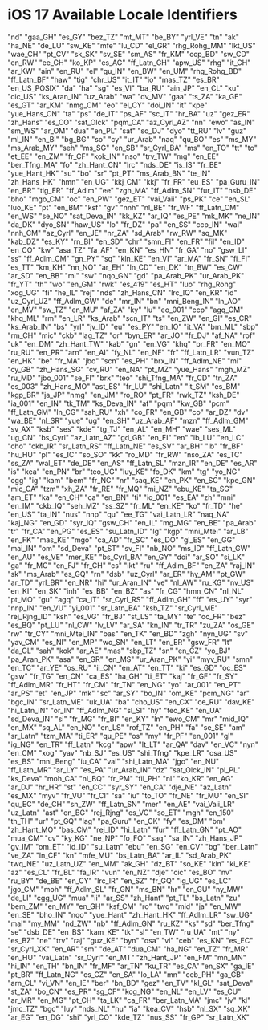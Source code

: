 # iOS 17 Available Locale Identifiers

"nd"
"gaa_GH" 
"es_GY"
"bez_TZ"
"mt_MT"
"be_BY"
"yrl_VE"
"tn"
"ak"
"ha_NE"
"de_LU"
"sw_KE"
"mfe"
"lu_CD"
"el_GR"
"rhg_Rohg_MM"
"lkt_US"
"wae_CH"
"pt_CV"
"sk_SK"
"sv_SE"
"sm_AS"
"fr_KM"
"ccp_BD"
"sw_CD"
"en_RW"
"ee_GH"
"ko_KP"
"es_AG"
"ff_Latn_GH"
"apw_US"
"rhg"
"it_CH"
"ar_KW"
"ain"
"en_RU"
"el"
"gu_IN"
"en_BW"
"en_UM"
"rhg_Rohg_BD"
"ff_Latn_BF"
"haw"
"tig"
"chr_US"
"it_IT"
"io"
"mas_TZ"
"es_BR"
"en_US_POSIX"
"da"
"ha"
"sg"
"es_VI"
"ba_RU"
"ain_JP"
"en_CL"
"ku"
"cic_US"
"ks_Aran_IN"
"uz_Arab"
"wa"
"dv_MV"
"gaa"
"ts_ZA"
"ka_GE"
"es_GT"
"ar_KM"
"nmg_CM"
"eo"
"el_CY"
"doi_IN"
"it"
"kpe"
"yue_Hans_CN"
"ta"
"ps"
"de_IT"
"ps_AF"
"sc_IT"
"hr_BA"
"uz"
"gez_ER"
"zh_Hans"
"es_CO"
"sat_Olck"
"pqm_CA"
"az_Cyrl_AZ"
"nn"
"ewo"
"as_IN"
"sm_WS"
"ar_OM"
"dua"
"en_PL"
"sat"
"so_DJ"
"dyo"
"tt_RU"
"lv"
"guz"
"ml_IN"
"en_BI"
"bg_BG"
"so"
"cy"
"ur_Arab"
"naq"
"qu_BO"
"es"
"ms_MY"
"ms_Arab_MY"
"seh"
"ms_SG"
"en_SB"
"sr_Cyrl_BA"
"ms"
"en_TO"
"tt"
"to"
"et_EE"
"en_ZM"
"fr_CF"
"kok_IN"
"nso"
"trv_TW"
"mg"
"en_EE"
"ber_Tfng_MA"
"fo"
"zh_Hant_CN"
"lrc"
"nds_DE"
"is_IS"
"fr_BE"
"yue_Hant_HK"
"su"
"bo"
"sr"
"pt_PT"
"ms_Arab_BN"
"te_IN"
"zh_Hans_HK"
"hmn"
"en_UG"
"kkj_CM"
"kkj"
"fr_FR"
"eu_ES"
"pa_Guru_IN"
"en_BR"
"tig_ER"
"ff_Adlm"
"ee"
"zgh_MA"
"ff_Adlm_SN"
"fur_IT"
"hsb_DE"
"bho"
"mgo_CM"
"oc"
"en_PW"
"gez_ET"
"vai_Vaii"
"ps_PK"
"ce"
"en_SL"
"luo_KE"
"pt"
"en_BM"
"ksf"
"gv"
"nnh"
"nl_BE"
"fr_WF"
"ff_Latn_CM"
"en_WS"
"se_NO"
"sat_Deva_IN"
"kk_KZ"
"ar_IQ"
"es_PE"
"mk_MK"
"ne_IN"
"da_DK"
"dyo_SN"
"haw_US"
"lo"
"fr_DZ"
"pa"
"en_SS"
"ccp_IN"
"wal"
"nnh_CM"
"az_Cyrl"
"en_JE"
"nr_ZA"
"sd_Arab"
"rw_RW"
"sq_MK"
"kab_DZ"
"es_KY"
"rn_BI"
"en_SD"
"chr"
"smn_FI"
"en_FR"
"fil"
"en_ID"
"en_CO"
"kw"
"asa_TZ"
"fa_AF"
"en_KN"
"es_HN"
"fr_GA"
"no"
"gsw_LI"
"ss"
"ff_Adlm_CM"
"gn_PY"
"sq"
"kln_KE"
"en_VI"
"ar_MA"
"fr_SN"
"fi_FI"
"es_TT"
"km_KH"
"nn_NO"
"ar_EH"
"ln_CD"
"en_DK"
"tn_BW"
"es_CW"
"ar_SD"
"en_BB"
"ml"
"sw"
"nqo_GN"
"gd"
"pa_Arab_PK"
"ur_Arab_PK"
"fr_YT"
"th"
"wo"
"en_GM"
"rwk"
"es_419"
"es_HT"
"luo"
"rhg_Rohg"
"xog_UG"
"fi"
"he_IL"
"rej"
"nds"
"zh_Hans_CN"
"lrc_IQ"
"en_KR"
"id"
"uz_Cyrl_UZ"
"ff_Adlm_GW"
"de"
"mr_IN"
"bn"
"mni_Beng_IN"
"ln_AO"
"en_MV"
"sw_TZ"
"en_MU"
"af_ZA"
"ky"
"lu"
"eo_001"
"ccp"
"agq_CM"
"khq_ML"
"rm"
"en_LR"
"ks_Arab"
"scn_IT"
"ts"
"en_ZW"
"en_GI"
"es_CR"
"ks_Arab_IN"
"bs"
"yrl"
"jv_ID"
"eu"
"es_PY"
"en_IO"
"it_VA"
"bm_ML"
"sbp"
"rm_CH"
"mic"
"ckb"
"lag_TZ"
"or"
"byn_ER"
"ar_JO"
"fr_DJ"
"af_NA"
"rof"
"uk"
"en_DM"
"zh_Hant_TW"
"kab"
"gn"
"en_VG"
"khq"
"br_FR"
"en_MO"
"ru_RU"
"en_PR"
"arn"
"en_AI"
"fy_NL"
"en_NF"
"fr"
"ff_Latn_LR"
"vun_TZ"
"en_HK"
"be"
"fr_MA"
"jbo"
"scn"
"es_PH"
"brx_IN"
"ff_Adlm_NE"
"mi"
"cy_GB"
"zh_Hans_SG"
"cv_RU"
"en_NA"
"pt_MZ"
"yue_Hans"
"mgh_MZ"
"ru_MD"
"jbo_001"
"se_FI"
"brx"
"teo"
"shi_Tfng_MA"
"fr_CD"
"tn_ZA"
"es_003"
"zh_Hans_MO"
"ast_ES"
"fr_LU"
"shi_Latn"
"it_SM"
"es_BM"
"kgp_BR"
"ja_JP"
"nmg"
"en_JM"
"ro_RO"
"pt_FR"
"rwk_TZ"
"ksh_DE"
"ia_001"
"en_IN"
"tk_TM"
"ks_Deva_IN"
"af"
"pqm"
"kw_GB"
"pcm"
"ff_Latn_GM"
"ln_CG"
"sah_RU"
"xh"
"co_FR"
"en_GB"
"co"
"ar_DZ"
"dv"
"wa_BE"
"nl_SR"
"yue"
"ug"
"en_SH"
"uz_Arab_AF"
"mzn"
"ff_Adlm_GM"
"sv_AX"
"ksb"
"ses"
"kde"
"tg_TJ"
"en_AL"
"en_MH"
"wae"
"ses_ML"
"ug_CN"
"bs_Cyrl"
"az_Latn_AZ"
"gd_GB"
"en_FI"
"en"
"lb_LU"
"en_LC"
"cho"
"ckb_IR"
"sr_Latn_RS"
"ff_Latn_NE"
"es_SV"
"ar_BH"
"lb"
"fr_BF"
"hu_HU"
"pl"
"es_IC"
"so_SO"
"kk"
"ro_MD"
"fr_RW"
"nso_ZA"
"es_TC"
"ss_ZA"
"wal_ET"
"de_DE"
"en_AS"
"ff_Latn_SL"
"mzn_IR"
"en_DE"
"es_AR"
"is"
"kea"
"en_PN"
"br"
"teo_UG"
"luy_KE"
"fo_DK"
"km"
"tg"
"yo_NG"
"cgg"
"ig"
"kam"
"bem"
"fr_NC"
"nr"
"saq_KE"
"en_PK"
"en_SC"
"kpe_GN"
"mic_CA"
"tzm"
"xh_ZA"
"fr_RE"
"fr_MQ"
"mi_NZ"
"ebu_KE"
"ta_SG"
"am_ET"
"ka"
"en_CH"
"ca"
"en_BN"
"ti"
"io_001"
"es_EA"
"zh"
"mni"
"en_IM"
"ckb_IQ"
"seh_MZ"
"ss_SZ"
"fr_ML"
"en_KE"
"ko"
"fr_TD"
"he"
"en_US"
"ta_IN"
"nus"
"nnp"
"qu"
"ee_TG"
"vai_Latn_LR"
"naq_NA"
"kaj_NG"
"en_GD"
"syr_IQ"
"gsw_CH"
"en_IL"
"mg_MG"
"en_BE"
"pa_Arab"
"tr"
"fr_CA"
"en_PG"
"es_ES"
"su_Latn_ID"
"lg"
"kgp"
"mni_Mtei"
"ar_LB"
"en_FK"
"mas_KE"
"mgo"
"ca_AD"
"fr_SC"
"es_DO"
"gl_ES"
"en_GG"
"mai_IN"
"om"
"sd_Deva"
"pt_ST"
"sv_FI"
"nb_NO"
"ms_ID"
"ff_Latn_GW"
"en_AU"
"es_VE"
"mer_KE"
"bs_Cyrl_BA"
"en_GY"
"doi"
"ar_SO"
"si_LK"
"ga"
"fr_MC"
"en_FJ"
"fr_CH"
"cs"
"lkt"
"ru"
"ff_Adlm_BF"
"en_ZA"
"raj_IN"
"sk"
"ms_Arab"
"es_GQ"
"rn"
"dsb"
"uz_Cyrl"
"ar_ER"
"hy_AM"
"pt_GW"
"ar_TD"
"yrl_BR"
"en_NR"
"hi"
"ur_Aran_IN"
"ve"
"nl_AW"
"ru_KG"
"nv_US"
"en_KI"
"en_SK"
"inh"
"es_BB"
"en_BZ"
"as"
"fr_CG"
"hmn_CN"
"nl_NL"
"pt_MO"
"gu"
"agq"
"ca_IT"
"sr_Cyrl_RS"
"ff_Adlm_GH"
"ff"
"es_UY"
"syr"
"nnp_IN"
"en_VU"
"yi_001"
"sr_Latn_BA"
"ksb_TZ"
"sr_Cyrl_ME"
"rej_Rjng_ID"
"ksh"
"es_VG"
"fr_BJ"
"st_LS"
"ta_MY"
"te"
"oc_FR"
"bez"
"es_BQ"
"pt_LU"
"nl_CW"
"lv_LV"
"ar_SA"
"kn_IN"
"tr_TR"
"zu_ZA"
"os_GE"
"rw"
"tr_CY"
"mni_Mtei_IN"
"bas"
"en_TK"
"en_BD"
"zgh"
"nyn_UG"
"sv"
"yav_CM"
"es_NI"
"en_MP"
"wo_SN"
"en_LT"
"en_ER"
"gsw_FR"
"lt"
"da_GL"
"sah"
"kok"
"ar_AE"
"mas"
"sbp_TZ"
"sn"
"en_CZ"
"yo_BJ"
"pa_Aran_PK"
"asa"
"en_GR"
"en_MS"
"ur_Aran_PK"
"yi"
"myv_RU"
"smn"
"en_TC"
"ar_YE"
"os_RU"
"ii_CN"
"en_AT"
"en_TT"
"ki"
"es_GD"
"oc_ES"
"gsw"
"fr_TG"
"en_CN"
"ca_ES"
"ha_GH"
"ti_ET"
"kaj"
"fr_GF"
"fr_SY"
"ff_Adlm_MR"
"fr_HT"
"fr_CM"
"fr_TN"
"en_NG"
"yo"
"ar_001"
"en_PT"
"ar_PS"
"et"
"en_JP"
"mk"
"sc"
"ar_SY"
"bo_IN"
"om_KE"
"pcm_NG"
"ar"
"bgc_IN"
"sr_Latn_ME"
"uk_UA"
"ba"
"cho_US"
"en_CX"
"ce_RU"
"dav_KE"
"hi_Latn_IN"
"or_IN"
"ff_Adlm_NG"
"sl_SI"
"hy"
"teo_KE"
"en_UA"
"sd_Deva_IN"
"si"
"fr_MG"
"fr_BI"
"en_KY"
"ln"
"ewo_CM"
"mr"
"mid_IQ"
"en_MX"
"sq_AL"
"en_NO"
"en_LS"
"rof_TZ"
"en_PH"
"fa"
"se_SE"
"am"
"sr_Latn"
"tzm_MA"
"ti_ER"
"qu_PE"
"os"
"my"
"fr_PF"
"en_001"
"gl"
"ig_NG"
"en_TR"
"ff_Latn"
"kcg"
"apw"
"lt_LT"
"ar_QA"
"dav"
"en_VC"
"nyn"
"en_CM"
"xog"
"yav"
"nb_SJ"
"es_US"
"shi_Tfng"
"kpe_LR"
"osa_US"
"es_BS"
"mni_Beng"
"iu_CA"
"vai"
"shi_Latn_MA"
"jgo"
"en_NU"
"ff_Latn_MR"
"ar_LY"
"es_PA"
"ur_Arab_IN"
"dz"
"sat_Olck_IN"
"pl_PL"
"ks_Deva"
"moh_CA"
"nl_BQ"
"fr_PM"
"fil_PH"
"nl"
"ko_KR"
"en_AG"
"ar_DJ"
"hr_HR"
"st"
"en_CC"
"syr_SY"
"en_CA"
"dje_NE"
"az_Latn"
"es_MX"
"myv"
"fr_VU"
"fr_CI"
"sa"
"iu"
"to_TO"
"fr_NE"
"fr_MU"
"en_SI"
"qu_EC"
"de_CH"
"sn_ZW"
"ff_Latn_SN"
"mer"
"en_AE"
"vai_Vaii_LR"
"uz_Latn"
"ast"
"en_BG"
"rej_Rjng"
"es_VC"
"so_ET"
"mgh"
"en_150"
"th_TH"
"ur"
"pt_GQ"
"lag"
"pa_Guru"
"en_CK"
"fy"
"es_DM"
"bm"
"zh_Hant_MO"
"bas_CM"
"rej_ID"
"hi_Latn"
"fur"
"ff_Latn_GN"
"pt_AO"
"mua_CM"
"cv"
"ky_KG"
"ne_NP"
"fo_FO"
"saq"
"sa_IN"
"zh_Hans_JP"
"gv_IM"
"om_ET"
"id_ID"
"su_Latn"
"ebu"
"en_SG"
"en_CV"
"bg"
"ber_Latn"
"ve_ZA"
"ln_CF"
"kn"
"mfe_MU"
"bs_Latn_BA"
"ar_IL"
"sd_Arab_PK"
"twq_NE"
"uz_Latn_UZ"
"en_MM"
"ak_GH"
"dz_BT"
"so_KE"
"kln"
"ki_KE"
"az"
"es_CL"
"fr_BL"
"fa_IR"
"vun"
"en_NZ"
"dje"
"cic"
"es_BO"
"nv"
"ru_BY"
"de_BE"
"en_CY"
"lrc_IR"
"en_SZ"
"fr_GQ"
"lg_UG"
"es_LC"
"jgo_CM"
"moh"
"ff_Adlm_SL"
"fr_GN"
"ms_BN"
"hr"
"en_GU"
"ny_MW"
"de_LI"
"cgg_UG"
"mua"
"ii"
"ar_SS"
"zh_Hant"
"pt_TL"
"bs_Latn"
"zu"
"bem_ZM"
"en_MY"
"en_GH"
"ksf_CM"
"ro"
"twq"
"mid"
"ja"
"en_MW"
"en_SE"
"bho_IN"
"nqo"
"yue_Hant"
"zh_Hant_HK"
"ff_Adlm_LR"
"sw_UG"
"mai"
"my_MM"
"nd_ZW"
"nb"
"ff_Adlm_GN"
"ru_KZ"
"ks"
"sd"
"ber_Tfng"
"se"
"dsb_DE"
"en_BS"
"kam_KE"
"tk"
"sl"
"en_TW"
"ru_UA"
"mt"
"ny"
"es_BZ"
"ne"
"trv"
"raj"
"guz_KE"
"byn"
"osa"
"vi"
"ceb"
"es_KN"
"es_EC"
"sr_Cyrl_XK"
"en_AR"
"sm"
"de_AT"
"dua_CM"
"ha_NG"
"en_TZ"
"fr_MR"
"en_HU"
"vai_Latn"
"sr_Cyrl"
"en_MT"
"zh_Hant_JP"
"en_FM"
"mn_MN"
"hi_IN"
"en_TH"
"bn_IN"
"fr_MF"
"ar_TN"
"ku_TR"
"es_CA"
"en_SX"
"ga_IE"
"pt_BR"
"ff_Latn_NG"
"cs_CZ"
"en_SA"
"lo_LA"
"mn"
"ceb_PH"
"ga_GB"
"arn_CL"
"vi_VN"
"en_IE"
"ber"
"bn_BD"
"gez"
"en_TV"
"kl_GL"
"sat_Deva"
"st_ZA"
"bo_CN"
"es_PR"
"sg_CF"
"kcg_NG"
"en_NL"
"en_LV"
"es_CU"
"ar_MR"
"en_MG"
"pt_CH"
"ta_LK"
"ca_FR"
"ber_Latn_MA"
"jmc"
"jv"
"kl"
"jmc_TZ"
"bgc"
"luy"
"nds_NL"
"hu"
"ia"
"kea_CV"
"hsb"
"nl_SX"
"sq_XK"
"ar_EG"
"en_DG"
"shi"
"yrl_CO"
"kde_TZ"
"nus_SS"
"fr_GP"
"sr_Latn_XK"
